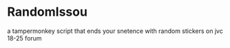 # RandomIssou
a tampermonkey script that ends your snetence with random stickers on jvc 18-25 forum
